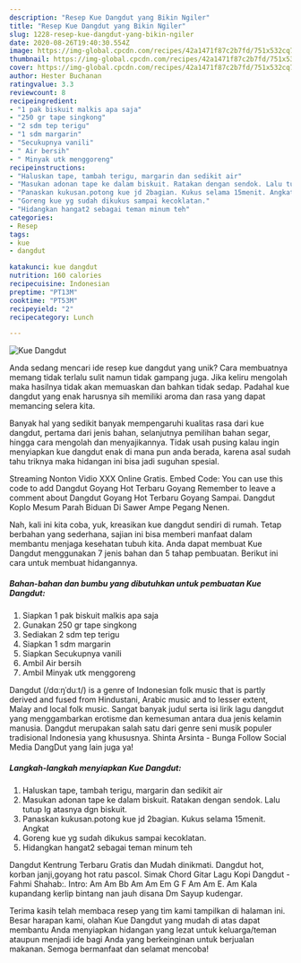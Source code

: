 ```yaml
---
description: "Resep Kue Dangdut yang Bikin Ngiler"
title: "Resep Kue Dangdut yang Bikin Ngiler"
slug: 1228-resep-kue-dangdut-yang-bikin-ngiler
date: 2020-08-26T19:40:30.554Z
image: https://img-global.cpcdn.com/recipes/42a1471f87c2b7fd/751x532cq70/kue-dangdut-foto-resep-utama.jpg
thumbnail: https://img-global.cpcdn.com/recipes/42a1471f87c2b7fd/751x532cq70/kue-dangdut-foto-resep-utama.jpg
cover: https://img-global.cpcdn.com/recipes/42a1471f87c2b7fd/751x532cq70/kue-dangdut-foto-resep-utama.jpg
author: Hester Buchanan
ratingvalue: 3.3
reviewcount: 8
recipeingredient:
- "1 pak biskuit malkis apa saja"
- "250 gr tape singkong"
- "2 sdm tep terigu"
- "1 sdm margarin"
- "Secukupnya vanili"
- " Air bersih"
- " Minyak utk menggoreng"
recipeinstructions:
- "Haluskan tape, tambah terigu, margarin dan sedikit air"
- "Masukan adonan tape ke dalam biskuit. Ratakan dengan sendok. Lalu tutup lg atasnya dgn biskuit."
- "Panaskan kukusan.potong kue jd 2bagian. Kukus selama 15menit. Angkat"
- "Goreng kue yg sudah dikukus sampai kecoklatan."
- "Hidangkan hangat2 sebagai teman minum teh"
categories:
- Resep
tags:
- kue
- dangdut

katakunci: kue dangdut 
nutrition: 160 calories
recipecuisine: Indonesian
preptime: "PT13M"
cooktime: "PT53M"
recipeyield: "2"
recipecategory: Lunch

---
```



![Kue Dangdut](https://img-global.cpcdn.com/recipes/42a1471f87c2b7fd/751x532cq70/kue-dangdut-foto-resep-utama.jpg)

Anda sedang mencari ide resep kue dangdut yang unik? Cara membuatnya memang tidak terlalu sulit namun tidak gampang juga. Jika keliru mengolah maka hasilnya tidak akan memuaskan dan bahkan tidak sedap. Padahal kue dangdut yang enak harusnya sih memiliki aroma dan rasa yang dapat memancing selera kita.

Banyak hal yang sedikit banyak mempengaruhi kualitas rasa dari kue dangdut, pertama dari jenis bahan, selanjutnya pemilihan bahan segar, hingga cara mengolah dan menyajikannya. Tidak usah pusing kalau ingin menyiapkan kue dangdut enak di mana pun anda berada, karena asal sudah tahu triknya maka hidangan ini bisa jadi suguhan spesial.

Streaming Nonton Vidio XXX Online Gratis. Embed Code: You can use this code to add Dangdut Goyang Hot Terbaru Goyang Remember to leave a comment about Dangdut Goyang Hot Terbaru Goyang Sampai. Dangdut Koplo Mesum Parah Biduan Di Sawer Ampe Pegang Nenen.


Nah, kali ini kita coba, yuk, kreasikan kue dangdut sendiri di rumah. Tetap berbahan yang sederhana, sajian ini bisa memberi manfaat dalam membantu menjaga kesehatan tubuh kita. Anda dapat membuat Kue Dangdut menggunakan 7 jenis bahan dan 5 tahap pembuatan. Berikut ini cara untuk membuat hidangannya.

<!--inarticleads1-->

##### Bahan-bahan dan bumbu yang dibutuhkan untuk pembuatan Kue Dangdut:

1. Siapkan 1 pak biskuit malkis apa saja
1. Gunakan 250 gr tape singkong
1. Sediakan 2 sdm tep terigu
1. Siapkan 1 sdm margarin
1. Siapkan Secukupnya vanili
1. Ambil  Air bersih
1. Ambil  Minyak utk menggoreng


Dangdut (/dɑːŋˈduːt/) is a genre of Indonesian folk music that is partly derived and fused from Hindustani, Arabic music and to lesser extent, Malay and local folk music. Sangat banyak judul serta isi lirik lagu dangdut yang menggambarkan erotisme dan kemesuman antara dua jenis kelamin manusia. Dangdut merupakan salah satu dari genre seni musik populer tradisional Indonesia yang khususnya. Shinta Arsinta - Bunga Follow Social Media DangDut yang lain juga ya! 

<!--inarticleads2-->

##### Langkah-langkah menyiapkan Kue Dangdut:

1. Haluskan tape, tambah terigu, margarin dan sedikit air
1. Masukan adonan tape ke dalam biskuit. Ratakan dengan sendok. Lalu tutup lg atasnya dgn biskuit.
1. Panaskan kukusan.potong kue jd 2bagian. Kukus selama 15menit. Angkat
1. Goreng kue yg sudah dikukus sampai kecoklatan.
1. Hidangkan hangat2 sebagai teman minum teh


Dangdut Kentrung Terbaru Gratis dan Mudah dinikmati. Dangdut hot, korban janji,goyang hot ratu pascol. Simak Chord Gitar Lagu Kopi Dangdut - Fahmi Shahab:. Intro: Am Am Bb Am Am Em G F Am Am E. Am Kala kupandang kerlip bintang nan jauh disana Dm Sayup kudengar. 

Terima kasih telah membaca resep yang tim kami tampilkan di halaman ini. Besar harapan kami, olahan Kue Dangdut yang mudah di atas dapat membantu Anda menyiapkan hidangan yang lezat untuk keluarga/teman ataupun menjadi ide bagi Anda yang berkeinginan untuk berjualan makanan. Semoga bermanfaat dan selamat mencoba!
